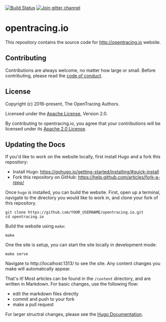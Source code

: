 [![Build Status](https://api.travis-ci.org/opentracing/opentracing.io.svg?branch=master)](https://travis-ci.org/opentracing/opentracing.io)
[![Join gitter channel](https://badges.gitter.im/opentracing/opentracing.io.svg)](https://gitter.im/opentracing/public)

# opentracing.io

This repository contains the source code for http://opentracing.io website.

## Contributing

Contributions are always welcome, no matter how large or small. Before contributing,
please read the [code of conduct](code-of-conduct.md).

## License

Copyright (c) 2016-present, The OpenTracing Authors.

Licensed under the [Apache License](LICENSE.md), Version 2.0.

By contributing to opentracing.io, you agree that your contributions will be licensed
under its [Apache 2.0 License](LICENSE.md).

## Updating the Docs
If you'd like to work on the website locally, first install Hugo and a fork this repository:
* Install Hugo: https://gohugo.io/getting-started/installing/#quick-install
* Fork this repository on GitHub: https://help.github.com/articles/fork-a-repo/

Once `hugo` is installed, you can build the website. First, open up a terminal, navigate to the directory you would like to work in, and clone your fork of this repository.

```
git clone https://github.com/YOUR_USERNAME/opentracing.io.git
cd opentracing.io
```

Build the website using `make`:

```
make
```

One the site is setup, you can start the site locally in development mode:

```
make serve
```

Navigate to http://localhost:1313/ to see the site. Any content changes you make will automatically appear.

That's it! Most articles can be found in the `/content` directory, and are written in Markdown. For basic changes, use the following flow:
* edit the markdown files directly
* commit and push to your fork
* make a pull request

For larger structral changes, please see the [Hugo Documentation](https://gohugo.io/documentation/).
